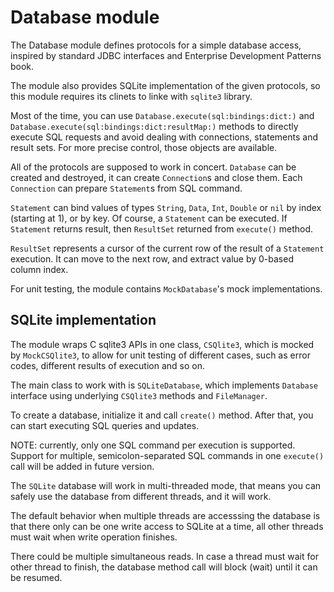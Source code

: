 # Database module
The Database module defines protocols for a simple database access, inspired by standard JDBC interfaces and Enterprise Development Patterns book.

The module also provides SQLite implementation of the given protocols, so this module requires its clinets to linke with `sqlite3` library.

Most of the time, you can use `Database.execute(sql:bindings:dict:)` and `Database.execute(sql:bindings:dict:resultMap:)` methods to directly execute SQL requests and avoid dealing with connections, statements and result sets. For more precise control, those objects are available.

All of the protocols are supposed to work in concert. `Database` can be created and destroyed, it can create `Connection`s and close them. Each `Connection` can prepare `Statement`s from SQL command.

`Statement` can bind values of types `String`, `Data`, `Int`, `Double` or `nil` by index (starting at 1), or by key. Of course, a `Statement` can be executed. If `Statement` returns result, then `ResultSet` returned from `execute()` method.

`ResultSet` represents a cursor of the current row of the result of a `Statement` execution. It can move to the next row, and extract value by 0-based column index.

For unit testing, the module contains `MockDatabase`'s mock implementations.

## SQLite implementation

The module wraps C sqlite3 APIs in one class, `CSQlite3`, which is mocked by `MockCSQlite3`, to allow for unit testing of different cases, such as error codes, different results of execution and so on. 

The main class to work with is `SQLiteDatabase`, which implements `Database` interface using underlying `CSQlite3` methods and `FileManager`.

To create a database, initialize it and call `create()` method. After that, you can start executing SQL queries and updates.

NOTE: currently, only one SQL command per execution is supported. Support for multiple, semicolon-separated SQL commands in one `execute()` call will be added in future version.

The `SQLite` database will work in multi-threaded mode, that means you can safely use the database from different threads, and it will work. 

The default behavior when multiple threads are accesssing the database is that there only can be one write access to SQLite at a time, all other threads must wait when write operation finishes. 

There could be multiple simultaneous reads. In case a thread must wait for other thread to finish, the database method call will block (wait) until it can be resumed.
